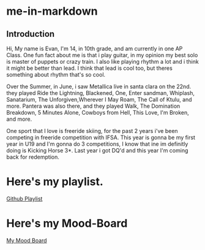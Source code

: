 # me-in-markdown

## Introduction

Hi, My name is Evan, I'm 14, in 10th grade, and am currently in one AP Class. One fun fact about me is that i play guitar, in my opinion my best solo is master of puppets or crazy train. I also like playing rhythm a lot and i think it might be better than lead. I think that lead is cool too, but theres something about rhythm that's so cool.

Over the Summer, in June, i saw Metallica live in santa clara on the 22nd. they played Ride the Lightning, Blackened, One, Enter sandman, Whiplash, Sanatarium, The Unforgiven,Wherever I May Roam, The Call of Ktulu, and more. Pantera was also there, and they played Walk, The Domination Breakdown, 5 Minutes Alone, Cowboys from Hell, This Love, I'm Broken, and more.

One sport that I love is freeride skiing, for the past 2 years i've been competing in freeride competition with IFSA. This year is gonna be my first year in U19 and I'm gonna do 3 competitions, I know that ine im definitly doing is Kicking Horse 3*. Last year i got DQ'd and this year I'm coming back for redemption.

# Here's my playlist.

[Github Playlist](https://open.spotify.com/playlist/4ibo8QRbJwaX0YiA4H5bpl?si=6ecc7041d71041b5&pt=5841cb249c788433140e2f650588f111)

# Here's my Mood-Board
[My Mood Board](https://www.canva.com/design/DAGwvKijsL0/WWlwfE41Ys3hoIz6IsWnAQ/edit?referrer=mood-boards-landing-page)


